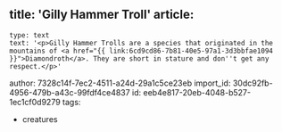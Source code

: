 title: 'Gilly Hammer Troll'
article:
  -
    type: text
    text: '<p>Gilly Hammer Trolls are a species that originated in the mountains of <a href="{{ link:6cd9cd86-7b81-40e5-97a1-3d3bbfae1094 }}">Diamondroth</a>. They are short in stature and don''t get any respect.</p>'
author: 7328c14f-7ec2-4511-a24d-29a1c5ce23eb
import_id: 30dc92fb-4956-479b-a43c-99fdf4ce4837
id: eeb4e817-20eb-4048-b527-1ec1cf0d9279
tags:
  - creatures
